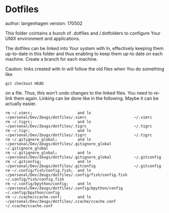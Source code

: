 # Dotfiles

author: langenhagen
version: 170502

This folder cointains a bunch of .dotfiles and /.dotfolders to configure
Your UNIX environment and applications.



The dotfiles can be linked into Your system with ln, effectively keeping them up-to-date
in this folder and thus enabling to keep them up-to date on each machine.
Create a branch for each machine.

Caution: links created with ln will follow the old files when You do something like

```
git checkout HEAD
```

on a file. Thus, this won't undo changes to the linked files. You need to re-link them again.
Linking can be done like in the following. Maybe it can be actually easier.

```
rm ~/.vimrc;                    and ln ~/personal/Dev/Zeugs/dotfiles/.vimrc                     ~/.vimrc
rm ~/.tigrc;                    and ln ~/personal/Dev/Zeugs/dotfiles/.tigrc                     ~/.tigrc
rm ~/.tigr;                     and ln ~/personal/Dev/Zeugs/dotfiles/.tigrc                     ~/.tigrc
rm ~/.gitignore_global;         and ln ~/personal/Dev/Zeugs/dotfiles/.gitignore_global          ~/.gitignore_global
rm ~/.gitignore_global;         and ln ~/personal/Dev/Zeugs/dotfiles/.gitignore_global          ~/.gitconfig
rm ~/.gitconfig;                and ln ~/personal/Dev/Zeugs/dotfiles/.gitconfig                 ~/.gitconfig
rm ~/.config/fish/config.fish;  and ln ~/personal/Dev/Zeugs/dotfiles/.config/fish/config.fish   ~/.config/fish/config.fish
rm ~/.config/bpython/config;    and ln ~/personal/Dev/Zeugs/dotfiles/.config/bpython/config     ~/.config/bpython/config
rm ~/.ccache/ccache.conf;       and ln ~/personal/Dev/Zeugs/dotfiles/.ccache/ccache.conf        ~/.ccache/ccache.conf
```
